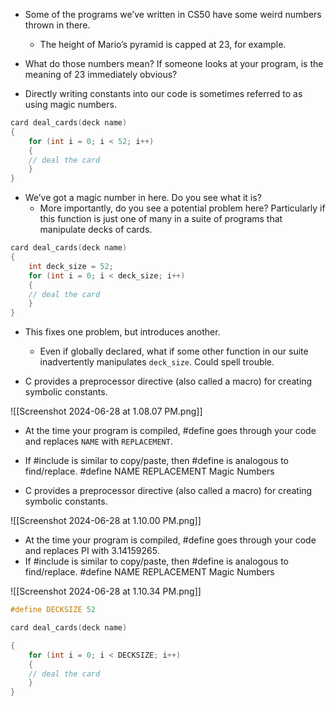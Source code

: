 
- Some of the programs we’ve written in CS50 have some weird numbers thrown in there. 

  - The height of Mario’s pyramid is capped at 23, for example. 

- What do those numbers mean? If someone looks at your program, is the meaning of 23 immediately obvious? 

- Directly writing constants into our code is sometimes referred to as using magic numbers.

```c
card deal_cards(deck name) 
{ 
	for (int i = 0; i < 52; i++) 
	{ 
	// deal the card 
	} 
}
```

- We’ve got a magic number in here. Do you see what it is? 
  - More importantly, do you see a potential problem here? Particularly if this function is just one of many in a suite of programs that manipulate decks of cards.

```c
card deal_cards(deck name) 
{ 
	int deck_size = 52;
	for (int i = 0; i < deck_size; i++) 
	{ 
	// deal the card 
	} 
}
```

- This fixes one problem, but introduces another. 
  - Even if globally declared, what if some other function in our suite inadvertently manipulates `deck_size`. Could spell trouble.
    
- C provides a preprocessor directive (also called a macro) for creating symbolic constants. 

![[Screenshot 2024-06-28 at 1.08.07 PM.png]]

- At the time your program is compiled, #define goes through your code and replaces `NAME` with `REPLACEMENT`. 

- If #include is similar to copy/paste, then #define is analogous to find/replace. #define NAME REPLACEMENT Magic Numbers 
  
- C provides a preprocessor directive (also called a macro) for creating symbolic constants. 

![[Screenshot 2024-06-28 at 1.10.00 PM.png]]

- At the time your program is compiled, #define goes through your code and replaces PI with 3.14159265. 
- If #include is similar to copy/paste, then #define is analogous to find/replace. #define NAME REPLACEMENT Magic Numbers 
  
![[Screenshot 2024-06-28 at 1.10.34 PM.png]]

```c
#define DECKSIZE 52 

card deal_cards(deck name) 

{ 
	for (int i = 0; i < DECKSIZE; i++) 
	{ 
	// deal the card 
	} 
}
```


